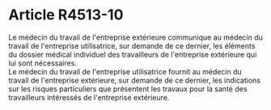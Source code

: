 # Article R4513-10

  
Le médecin du travail de l'entreprise extérieure communique au médecin du travail de l'entreprise utilisatrice, sur demande de ce dernier, les éléments du dossier médical individuel des travailleurs de l'entreprise extérieure qui lui sont nécessaires.   
Le médecin du travail de l'entreprise utilisatrice fournit au médecin du travail de l'entreprise extérieure, sur demande de ce dernier, les indications sur les risques particuliers que présentent les travaux pour la santé des travailleurs intéressés de l'entreprise extérieure.